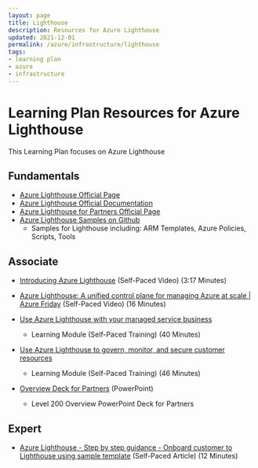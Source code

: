 ```yaml
---
layout: page
title: Lighthouse
description: Resources for Azure Lighthouse
updated: 2021-12-01
permalink: /azure/infrastructure/lighthouse
tags: 
- learning plan
- azure
- infrastructure
---
```


# Learning Plan Resources for Azure Lighthouse
This Learning Plan focuses on Azure Lighthouse

## Fundamentals

* [Azure Lighthouse Official Page](https://azure.microsoft.com/en-us/services/azure-lighthouse/)
* [Azure Lighthouse Official Documentation](https://docs.microsoft.com/en-us/azure/lighthouse)
* [Azure Lighthouse for Partners Official Page](https://www.microsoft.com/azure/partners/azure-lighthouse)
* [Azure Lighthouse Samples on Github](https://github.com/Azure/Azure-Lighthouse-samples)
    * Samples for Lighthouse including: ARM Templates, Azure Policies, Scripts, Tools

## Associate

* [Introducing Azure Lighthouse](https://www.youtube.com/watch?v=GotUkvE1_Ng) (Self-Paced Video) (3:17 Minutes)
* [Azure Lighthouse: A unified control plane for managing Azure at scale | Azure Friday](https://www.youtube.com/watch?v=x-Db_AFKCzM) (Self-Paced Video) (16 Minutes)
* [Use Azure Lighthouse with your managed service business](https://docs.microsoft.com/learn/modules/intro-to-azure-lighthouse)
    * Learning Module (Self-Paced Training) (40 Minutes)
* [Use Azure Lighthouse to govern, monitor, and secure customer resources](https://docs.microsoft.com/learn/modules/govern-monitor-secure-resources-azure-lighthouse)
    * Learning Module (Self-Paced Training) (46 Minutes) 

* [Overview Deck for Partners](https://azurepartners.blob.core.windows.net/media/Resources/Enable/Lighthouse/Azure%20Lighthouse%20L200%20(1).pptx) (PowerPoint)
    * Level 200 Overview PowerPoint Deck for Partners
    
## Expert

* [Azure Lighthouse - Step by step guidance - Onboard customer to Lighthouse using sample template](https://techcommunity.microsoft.com/t5/azure-paas-blog/azure-lighthouse-step-by-step-guidance-onboard-customer-to/ba-p/1793055) (Self-Paced Article) (12 Minutes)
